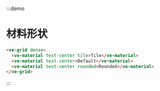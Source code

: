:::demo

# 材料形状

```html
<ve-grid dense>
  <ve-material text-center tile>Tile</ve-material>
  <ve-material text-center>Default</ve-material>
  <ve-material text-center rounded>Rounded</ve-material>
</ve-grid>
```

:::
